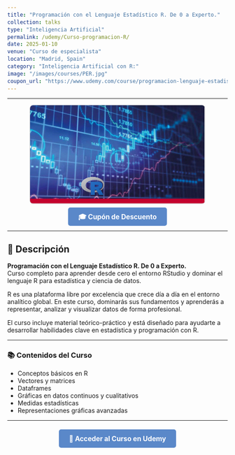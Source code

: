 ```yaml
---
title: "Programación con el Lenguaje Estadístico R. De 0 a Experto."
collection: talks
type: "Inteligencia Artificial"
permalink: /udemy/Curso-programacion-R/
date: 2025-01-10
venue: "Curso de especialista"
location: "Madrid, Spain"
category: "Inteligencia Artificial con R:"
image: "/images/courses/PER.jpg"
coupon_url: "https://www.udemy.com/course/programacion-lenguaje-estadistico-r/?couponCode=ABR_2025"
---
```


<!-- ✅ Structured Data for SEO -->
<script type="application/ld+json">
{
  "@context": "https://schema.org",
  "@type": "Course",
  "name": "Programación con el Lenguaje Estadístico R. De 0 a Experto.",
  "description": "Curso completo para aprender el lenguaje R desde nivel básico hasta avanzado, ideal para ciencia de datos, estadística y visualización.",
  "provider": {
    "@type": "Organization",
    "name": "Udemy",
    "sameAs": "https://www.udemy.com"
  },
  "educationalCredentialAwarded": "Certificado de finalización",
  "inLanguage": "es",
  "url": "https://www.udemy.com/course/programacion-lenguaje-estadistico-r/?couponCode=ABR_2025",
  "image": "https://www.manuelcastillo.eu/images/courses/PER.jpg",
  "hasCourseInstance": {
    "@type": "CourseInstance",
    "name": "Programación con el Lenguaje Estadístico R",
    "courseMode": "online",
    "inLanguage": "es",
    "startDate": "2025-01-01",
    "endDate": "2025-12-31",
    "eventAttendanceMode": "https://schema.org/OnlineEventAttendanceMode",
    "eventStatus": "https://schema.org/EventScheduled",
    "location": {
      "@type": "VirtualLocation",
      "url": "https://www.udemy.com",
      "address": {
        "@type": "PostalAddress",
        "addressLocality": "Madrid",
        "addressCountry": "ES"
      }
    },
    "image": "https://www.manuelcastillo.eu/images/courses/PER.jpg",
    "description": "Curso completo para aprender el lenguaje R desde nivel básico hasta avanzado, ideal para ciencia de datos, estadística y visualización.",
    "organizer": {
      "@type": "Organization",
      "name": "Udemy",
      "url": "https://www.udemy.com"
    },
    "performer": {
      "@type": "Person",
      "name": "Manuel Castillo-Cara"
    },
    "offers": {
      "@type": "Offer",
      "url": "https://www.udemy.com/course/programacion-lenguaje-estadistico-r/?couponCode=ABR_2025",
      "priceCurrency": "USD",
      "price": "12.00",
      "availability": "https://schema.org/InStock",
      "validFrom": "2025-04-01"
    }
  }
}
</script>

<style>
.boton-udemy {
  background-color: #5a88c9;
  color: white;
  padding: 0.75em 1.5em;
  text-decoration: none !important;
  font-weight: bold;
  border-radius: 5px;
  font-size: 1.1em;
  transition: background-color 0.3s ease;
}
.boton-udemy:hover {
  background-color: #4e7abf;
  text-decoration: none !important;
}
.page__taxonomy {
  display: none !important;
}
</style>

---

<div style="text-align: center;">
  <img src="/images/courses/PER.jpg" alt="Curso R" width="400" style="border-radius: 8px; border: 1px solid #ccc; margin-bottom: 1rem;">
</div>

<div style="text-align: center; margin-bottom: 1rem;">
  <a href="https://www.udemy.com/course/programacion-lenguaje-estadistico-r/?couponCode=ABR_2025" target="_blank" class="boton-udemy">
    🎓 Cupón de Descuento
  </a>
</div>

---

## 📘 Descripción

**Programación con el Lenguaje Estadístico R. De 0 a Experto.**  
Curso completo para aprender desde cero el entorno RStudio y dominar el lenguaje R para estadística y ciencia de datos.

R es una plataforma libre por excelencia que crece día a día en el entorno analítico global. En este curso, dominarás sus fundamentos y aprenderás a representar, analizar y visualizar datos de forma profesional.

El curso incluye material teórico-práctico y está diseñado para ayudarte a desarrollar habilidades clave en estadística y programación con R.

---

### 📚 Contenidos del Curso

- Conceptos básicos en R  
- Vectores y matrices  
- Dataframes  
- Gráficas en datos continuos y cualitativos  
- Medidas estadísticas  
- Representaciones gráficas avanzadas

---

<div style="text-align: center; margin-top: 2rem;">
  <a href="https://www.udemy.com/course/programacion-lenguaje-estadistico-r/?couponCode=ABR_2025" target="_blank" class="boton-udemy">
    🚀 Acceder al Curso en Udemy
  </a>
</div>
